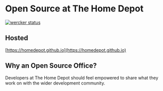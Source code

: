 # Open Source at The Home Depot

[![wercker status](https://app.wercker.com/status/4c66c4bb0e7c8794d64d4530cb6ef1f9/s/master "wercker status")](https://app.wercker.com/project/byKey/4c66c4bb0e7c8794d64d4530cb6ef1f9)

## Hosted
[https://homedepot.github.io](https://homedepot.github.io)

## Why an Open Source Office?
Developers at The Home Depot should feel empowered to share what they work on with the wider development community.
